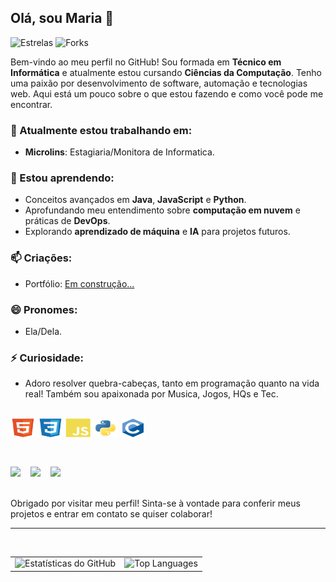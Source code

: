 ## Olá, sou Maria 👋

![Estrelas](https://img.shields.io/github/stars/Arkill/Arkill?style=social) ![Forks](https://img.shields.io/github/forks/Arkill/Arkill?style=social)

Bem-vindo ao meu perfil no GitHub! Sou formada em **Técnico em Informática** e atualmente estou cursando **Ciências da Computação**. Tenho uma paixão por desenvolvimento de software, automação e tecnologias web. Aqui está um pouco sobre o que estou fazendo e como você pode me encontrar.

### 🔭 Atualmente estou trabalhando em:
- **Microlins**: Estagiaria/Monitora de Informatica.

### 🌱 Estou aprendendo:
- Conceitos avançados em **Java**, **JavaScript** e **Python**.
- Aprofundando meu entendimento sobre **computação em nuvem** e práticas de **DevOps**.
- Explorando **aprendizado de máquina** e **IA** para projetos futuros.

### 📫 Criações:
- Portfólio: [Em construção...](https://website.com)

### 😄 Pronomes:
- Ela/Dela.

### ⚡ Curiosidade:
- Adoro resolver quebra-cabeças, tanto em programação quanto na vida real! Também sou apaixonada por Musica, Jogos, HQs e Tec.

<div style="display: inline_block"><br>
  <img align="center" alt="Maria-HTML" height="30" width="40" src="https://raw.githubusercontent.com/devicons/devicon/master/icons/html5/html5-original.svg">
  <img align="center" alt="Maria-CSS" height="30" width="40" src="https://raw.githubusercontent.com/devicons/devicon/master/icons/css3/css3-original.svg">
  <img align="center" alt="Maria-Js" height="30" width="40" src="https://raw.githubusercontent.com/devicons/devicon/master/icons/javascript/javascript-plain.svg">
  <img align="center" alt="Maria-Python" height="30" width="40" src="https://raw.githubusercontent.com/devicons/devicon/master/icons/python/python-original.svg">
  <img align="center" alt="Maria-C" height="30" width="40" src="https://raw.githubusercontent.com/devicons/devicon/master/icons/c/c-original.svg">
</div>

##
<br>
<div> 
<a href="https://www.instagram.com/seu_usuario/" target="_blank"><img src="https://img.shields.io/badge/-Instagram-%23E4405F?style=for-the-badge&logo=instagram&logoColor=white" target="_blank"></a>&nbsp;&nbsp;&nbsp; <!-- Espaçamento entre os ícones --><a href="mailto:mariaap4arecida00670@gmail.com"><img src="https://img.shields.io/badge/-Gmail-%23DB4437?style=for-the-badge&logo=gmail&logoColor=white" target="_blank"></a>&nbsp;&nbsp;&nbsp; <!-- Espaçamento entre os ícones -->
<a href="https://www.linkedin.com/in/maria-aparecida-aa68a4243?utm_source=share&utm_campaign=share_via&utm_content=profile&utm_medium=android_app" target="_blank"><img src="https://img.shields.io/badge/LinkedIn-%230077B5?style=for-the-badge&logo=linkedin&logoColor=white" target="_blank"></a></div><br>


Obrigado por visitar meu perfil! Sinta-se à vontade para conferir meus projetos e entrar em contato se quiser colaborar!

---
<br>

<table>
  <tr>
    <td>
      <img src="https://github-readme-stats.vercel.app/api?username=Arkill&show_icons=true&theme=onedark" alt="Estatísticas do GitHub" width="450" height="200">
    </td>
    <td>
      <img src="https://github-readme-stats.vercel.app/api/top-langs/?username=Arkill&theme=onedark&layout=compact&langs_count=10" alt="Top Languages" width="340" height="200">
    </td>
  </tr>
</table>

